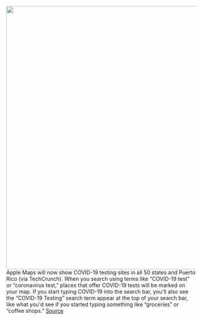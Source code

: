 <img src='https://cdn.vox-cdn.com/thumbor/D5nvZTH-Tt2cs4L6-rj3zBXZ-3k=/0x0:2040x1360/1200x800/filters:focal(766x784:1092x1110)/cdn.vox-cdn.com/uploads/chorus_image/image/66723919/akrales_180620_1777_0011.0.jpg' width='700px' /><br/>
Apple Maps will now show COVID-19 testing sites in all 50 states and Puerto Rico (via TechCrunch). When you search using terms like “COVID-19 test” or “coronavirus test,” places that offer COVID-19 tests will be marked on your map. If you start typing COVID-19 into the search bar, you'll also see the “COVID-19 Testing” search term appear at the top of your search bar, like what you'd see if you started typing something like “groceries” or “coffee shops.”
<a href='https://www.theverge.com/2020/4/28/21240546/apple-maps-covid-19-testing-sites-mobility-trends'> Source <a/>